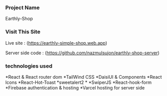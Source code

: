 ### Project Name

Earthly-Shop

### Visit This Site

Live site        : (https://earthly-simple-shop.web.app)

Server side code : (https://github.com/nazmulsujon/earthly-shop-server) 

### technologies used

\*React & React router dom \*TailWind CSS \*DaisiUI & Components  \*React Icons \*React-Hot-Toast \*sweetalert2 \* \*SwiperJS \*React-hook-form \*Firebase authentication & hosting \*Varcel hosting for server side
